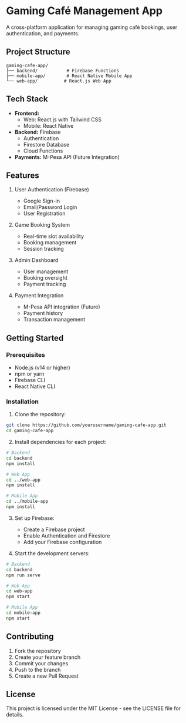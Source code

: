 # Gaming Café Management App

A cross-platform application for managing gaming café bookings, user authentication, and payments.

## Project Structure

```
gaming-cafe-app/
├── backend/           # Firebase Functions
├── mobile-app/        # React Native Mobile App
└── web-app/          # React.js Web App
```

## Tech Stack

- **Frontend:**
  - Web: React.js with Tailwind CSS
  - Mobile: React Native
- **Backend:** Firebase
  - Authentication
  - Firestore Database
  - Cloud Functions
- **Payments:** M-Pesa API (Future Integration)

## Features

1. User Authentication (Firebase)
   - Google Sign-in
   - Email/Password Login
   - User Registration

2. Game Booking System
   - Real-time slot availability
   - Booking management
   - Session tracking

3. Admin Dashboard
   - User management
   - Booking oversight
   - Payment tracking

4. Payment Integration
   - M-Pesa API integration (Future)
   - Payment history
   - Transaction management

## Getting Started

### Prerequisites

- Node.js (v14 or higher)
- npm or yarn
- Firebase CLI
- React Native CLI

### Installation

1. Clone the repository:
```bash
git clone https://github.com/yourusername/gaming-cafe-app.git
cd gaming-cafe-app
```

2. Install dependencies for each project:
```bash
# Backend
cd backend
npm install

# Web App
cd ../web-app
npm install

# Mobile App
cd ../mobile-app
npm install
```

3. Set up Firebase:
   - Create a Firebase project
   - Enable Authentication and Firestore
   - Add your Firebase configuration

4. Start the development servers:
```bash
# Backend
cd backend
npm run serve

# Web App
cd web-app
npm start

# Mobile App
cd mobile-app
npm start
```

## Contributing

1. Fork the repository
2. Create your feature branch
3. Commit your changes
4. Push to the branch
5. Create a new Pull Request

## License

This project is licensed under the MIT License - see the LICENSE file for details.
